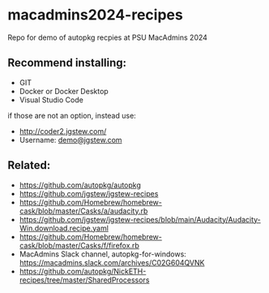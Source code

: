 # macadmins2024-recipes

Repo for demo of autopkg recpies at PSU MacAdmins 2024

## Recommend installing:

- GIT
- Docker or Docker Desktop
- Visual Studio Code

if those are not an option, instead use:

- http://coder2.jgstew.com/
- Username: demo@jgstew.com

## Related:

- https://github.com/autopkg/autopkg
- https://github.com/jgstew/jgstew-recipes
- https://github.com/Homebrew/homebrew-cask/blob/master/Casks/a/audacity.rb
- https://github.com/jgstew/jgstew-recipes/blob/main/Audacity/Audacity-Win.download.recipe.yaml
- https://github.com/Homebrew/homebrew-cask/blob/master/Casks/f/firefox.rb
- MacAdmins Slack channel, autopkg-for-windows: https://macadmins.slack.com/archives/C02G604QVNK
- https://github.com/autopkg/NickETH-recipes/tree/master/SharedProcessors 
